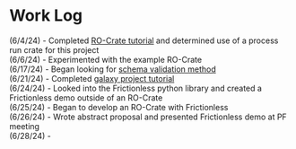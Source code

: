 # Work Log
(6/4/24) - Completed [RO-Crate tutorial](https://www.researchobject.org/packaging_data_with_ro-crate/01-introduction/index.html) and determined use of a process run crate for this project  
(6/6/24) - Experimented with the example RO-Crate  
(6/17/24) - Began looking for [schema validation method](https://github.com/usnistgov/surf-2024-austyn-nguyen/issues/5)  
(6/21/24) - Completed [galaxy project tutorial](https://github.com/usnistgov/surf-2024-austyn-nguyen/issues/4)  
(6/24/24) - Looked into the Frictionless python library and created a Frictionless demo outside of an RO-Crate  
(6/25/24) - Began to develop an RO-Crate with Frictionless  
(6/26/24) - Wrote abstract proposal and presented Frictionless demo at PF meeting  
(6/28/24) - 
